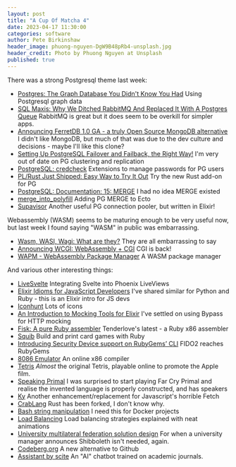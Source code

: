 ```yaml
---
layout: post
title: "A Cup Of Matcha 4"
date: 2023-04-17 11:30:00
categories: software
author: Pete Birkinshaw
header_image: phuong-nguyen-DgW9B48pRb4-unsplash.jpg
header_credit: Photo by Phuong Nguyen at Unsplash
published: true
---
```


There was a strong Postgresql theme last week:

* [Postgres: The Graph Database You Didn't Know You Had](https://www.dylanpaulus.com/posts/postgres-is-a-graph-database/) Using Postgresql graph data
* [SQL Maxis: Why We Ditched RabbitMQ And Replaced It With A Postgres Queue](https://www.prequel.co/blog/sql-maxis-why-we-ditched-rabbitmq-and-replaced-it-with-a-postgres-queue) RabbitMQ is great but it does seem to be overkill for simpler apps.
* [Announcing FerretDB 1.0 GA - a truly Open Source MongoDB alternative](https://blog.ferretdb.io/ferretdb-1-0-ga-opensource-mongodb-alternative/) I didn't like MongoDB, but much of that was due to the dev culture and decisions - maybe I'll like this clone?
* [Setting Up PostgreSQL Failover and Failback, the Right Way!](https://www.highgo.ca/2023/04/10/setting-up-postgresql-failover-and-failback-the-right-way/) I'm very out of date on PG clustering and replication
* [PostgreSQL: credcheck](https://www.postgresql.org/about/news/credcheck-v10-released-2619/) Extensions to manage passwords for PG users
* [PL/Rust Just Shipped: Easy Way to Try It Out](https://yrashk.com/blog/2023/04/05/plrust-just-shipped-easy-way-to-try-it-out/) Try the new Rust add-on for PG
* [PostgreSQL: Documentation: 15: MERGE](https://www.postgresql.org/docs/current/sql-merge.html) I had no idea MERGE existed
* [merge_into_polyfill](https://github.com/ZennerIoT/merge_into_polyfill) Adding PG MERGE to Ecto
* [Supavisor](https://github.com/supabase/supavisor) Another useful PG connection pooler, but written in Elixir!

Webassembly (WASM) seems to be maturing enough to be very useful now, but last week I found saying "WASM" in public was
  embarrassing. 

* [Wasm, WASI, Wagi: What are they?](https://www.fermyon.com/blog/wasm-wasi-wagi) They are all embarrassing to say
* [Announcing WCGI: WebAssembly + CGI](https://wasmer.io/posts/announcing-wcgi) CGI is back!
* [WAPM - WebAssembly Package Manager](https://wapm.dev/) A WASM package manager

And various other interesting things:

* [LiveSvelte](https://wout.space/notes/live-svelte) Integrating Svelte into Phoenix LiveViews
* [Elixir Idioms for JavaScript Developers](https://pspdfkit.com/blog/2023/elixir-idioms-for-javascript-developers/) I've shared similar for Python and Ruby - this is an Elixir intro for JS devs
* [Iconhunt](https://www.iconhunt.site/) Lots of icons
* [An Introduction to Mocking Tools for Elixir](https://blog.appsignal.com/2023/04/11/an-introduction-to-mocking-tools-for-elixir.html) I've settled on using Bypass for HTTP mocking
* [Fisk: A pure Ruby assembler](https://github.com/tenderlove/fisk) Tenderlove's latest - a Ruby x86 assembler
* [Squib](http://squib.rocks/) Build and print card games with Ruby
* [Introducing Security Device support on RubyGems’ CLI](https://blog.rubygems.org/2023/04/11/security-device-cli-support.html) FIDO2 reaches RubyGems
* [8086 Emulator](https://yjdoc2.github.io/8086-emulator-web/) An online x86 compiler
* [Tetris](https://tetris.com/tetris-e60/) *Almost* the original Tetris, playable online to promote the Apple film.
* [Speaking Primal](http://speakingprimal.blogspot.com/) I was surprised to start playing Far Cry Primal and realise the invented language is properly constructed, and has speakers
* [Ky](https://github.com/sindresorhus/ky) Another enhancement/replacement for Javascript's horrible Fetch
* [CrabLang](https://crablang.org/) Rust has been forked, I don't know why.
* [Bash string manipulation](https://levelup.gitconnected.com/5-bash-string-manipulation-methods-that-help-every-developer-49d4ee38b593) I need this for Docker projects
* [Load Balancing](https://samwho.dev/load-balancing/) Load balancing strategies explained with neat animations
* [University multilateral federation solution design](https://learn.microsoft.com/en-us/azure/active-directory/fundamentals/multilateral-federation-introduction) For when a university manager announces Shibboleth isn't needed, again.
* [Codeberg.org](https://codeberg.org/) A new alternative to Github
* [Assistant by scite](https://scite.ai/assistant) An "AI" chatbot trained on academic journals.
